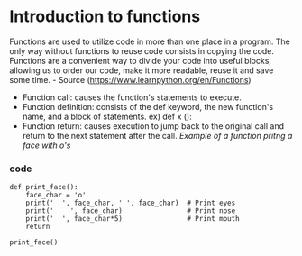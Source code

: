 # Introduction to functions

Functions are used to utilize code in more than one place in a program. The only way without functions to reuse code consists in copying the code. Functions are a convenient way to divide your code into useful blocks, allowing us to order our code, make it more readable, reuse it and save some time.  - Source (https://www.learnpython.org/en/Functions)

- Function call:  causes the function's statements to execute.
- Function definition: consists of the def keyword, the new function's name, and a block of statements. ex) def x ():  
- Function return:  causes execution to jump back to the original call and return to the next statement after the call.
*Example of a function pritng a face with o's* 
### code 
    def print_face():
        face_char = 'o'
        print('  ', face_char, ' ', face_char)  # Print eyes
        print('    ', face_char)                # Print nose
        print('  ', face_char*5)                # Print mouth
        return

    print_face()
